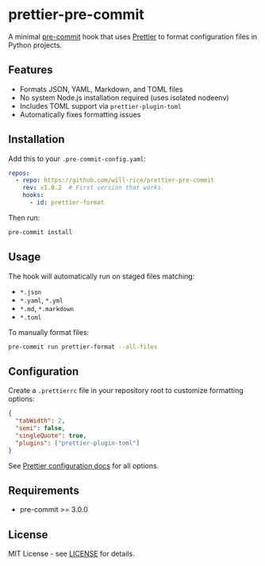 # prettier-pre-commit

A minimal [pre-commit](https://pre-commit.com/) hook that uses [Prettier](https://prettier.io/) to format configuration files in Python projects.

## Features

- Formats JSON, YAML, Markdown, and TOML files
- No system Node.js installation required (uses isolated nodeenv)
- Includes TOML support via `prettier-plugin-toml`
- Automatically fixes formatting issues

## Installation

Add this to your `.pre-commit-config.yaml`:

```yaml
repos:
  - repo: https://github.com/will-rice/prettier-pre-commit
    rev: v1.0.2  # First version that works.
    hooks:
      - id: prettier-format
```

Then run:

```bash
pre-commit install
```

## Usage

The hook will automatically run on staged files matching:
- `*.json`
- `*.yaml`, `*.yml`
- `*.md`, `*.markdown`
- `*.toml`

To manually format files:

```bash
pre-commit run prettier-format --all-files
```

## Configuration

Create a `.prettierrc` file in your repository root to customize formatting options:

```json
{
  "tabWidth": 2,
  "semi": false,
  "singleQuote": true,
  "plugins": ["prettier-plugin-toml"]
}
```

See [Prettier configuration docs](https://prettier.io/docs/en/configuration.html) for all options.

## Requirements

- pre-commit >= 3.0.0

## License

MIT License - see [LICENSE](LICENSE) for details.
